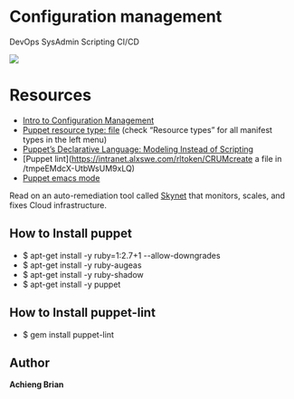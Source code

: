 # Configuration management

DevOps
SysAdmin
Scripting
CI/CD

![](https://s3.amazonaws.com/intranet-projects-files/holbertonschool-sysadmin_devops/292/4i8il3B.gif)

# Resources 
* [Intro to Configuration Management](https://intranet.alxswe.com/rltoken/GL30hu-aRcKzPOvK8JO-Bg)
* [Puppet resource type: file](https://intranet.alxswe.com/rltoken/WON0M4DNRabf88KAG_pDUA) (check “Resource types” for all manifest types in the left menu)
* [Puppet’s Declarative Language: Modeling Instead of Scripting](https://intranet.alxswe.com/rltoken/0V2fBdafkfKPMxA1umea3Q)
* [Puppet lint](https://intranet.alxswe.com/rltoken/CRUMcreate a file in /tmpeEMdcX-UtbWsUM9xLQ)
* [Puppet emacs mode](https://intranet.alxswe.com/rltoken/MzHXCntAkPzOqMnI6_rpWQ)

Read on an auto-remediation tool called [Skynet](https://intranet.alxswe.com/rltoken/0zbIzBqH_ktMmRQvJwZs2A) that monitors, scales, and fixes Cloud infrastructure.

## How to Install puppet
* $ apt-get install -y ruby=1:2.7+1 --allow-downgrades
* $ apt-get install -y ruby-augeas
* $ apt-get install -y ruby-shadow
* $ apt-get install -y puppet

## How to Install puppet-lint
* $ gem install puppet-lint


## **Author**

**Achieng Brian**